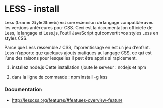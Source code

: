 # LESS - install

Less (Leaner Style Sheets) est une extension de langage compatible avec les versions antérieures pour CSS. Ceci est la documentation officielle de Less, le langage et Less.js, l'outil JavaScript qui convertit vos styles Less en styles CSS.

Parce que Less ressemble à CSS, l’apprentissage en est un jeu d’enfant. Less n’apporte que quelques ajouts pratiques au langage CSS, ce qui est l’une des raisons pour lesquelles il peut être appris si rapidement.

1) installez node.js
	Cette installation ajoute le serveur :
	nodejs et npm

2) dans la ligne de commande : 
	npm install -g less
	

### Documentation
- http://lesscss.org/features/#features-overview-feature